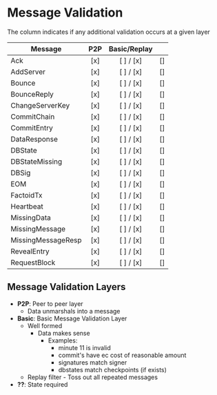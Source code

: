 # Message Validation

The column indicates if any additional validation occurs at a given layer

| Message | P2P | Basic/Replay |  |
|----|:----------------------:|:--------------------:|----------------------|
| Ack                | [x] | [ ] / [x] | [] | 
| AddServer          | [x] | [ ] / [x] | [] | 
| Bounce             | [x] | [ ] / [x] | [] | 
| BounceReply        | [x] | [ ] / [x] | [] | 
| ChangeServerKey    | [x] | [ ] / [x] | [] | 
| CommitChain        | [x] | [ ] / [x] | [] | 
| CommitEntry        | [x] | [ ] / [x] | [] | 
| DataResponse       | [x] | [ ] / [x] | [] | 
| DBState            | [x] | [ ] / [x] | [] | 
| DBStateMissing     | [x] | [ ] / [x] | [] | 
| DBSig              | [x] | [ ] / [x] | [] | 
| EOM                | [x] | [ ] / [x] | [] | 
| FactoidTx          | [x] | [ ] / [x] | [] | 
| Heartbeat          | [x] | [ ] / [x] | [] | 
| MissingData        | [x] | [ ] / [x] | [] | 
| MissingMessage     | [x] | [ ] / [x] | [] | 
| MissingMessageResp | [x] | [ ] / [x] | [] | 
| RevealEntry        | [x] | [ ] / [x] | [] | 
| RequestBlock       | [x] | [ ] / [x] | [] | 


## Message Validation Layers

* **P2P**: Peer to peer layer   
  * Data unmarshals into a message
* **Basic**: Basic Message Validation Layer
  * Well formed
    * Data makes sense
      * Examples:
        * minute 11 is invalid
        * commit's have ec cost of reasonable amount
        * signatures match signer
        * dbstates match checkpoints (if exists)
  * Replay filter - Toss out all repeated messages    
* **??**: State required
 